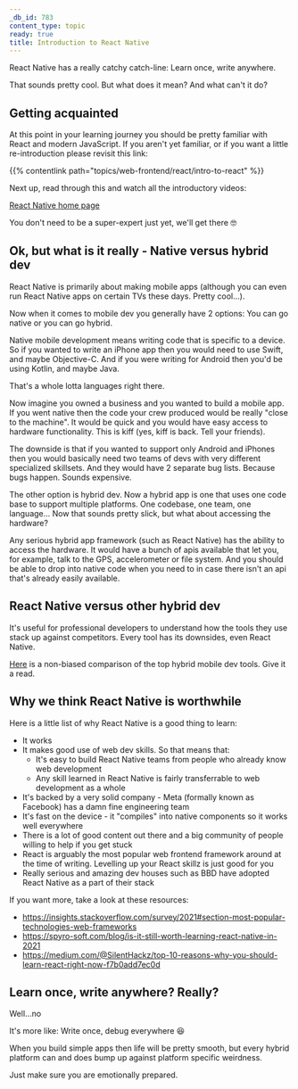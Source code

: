 ```yaml
---
_db_id: 783
content_type: topic
ready: true
title: Introduction to React Native
---
```


React Native has a really catchy catch-line: Learn once, write anywhere.

That sounds pretty cool. But what does it mean? And what can't it do?

## Getting acquainted

At this point in your learning journey you should be pretty familiar with React and modern JavaScript. If you aren't yet familiar, or if you want a little re-introduction please revisit this link:

{{% contentlink path="topics/web-frontend/react/intro-to-react" %}}

Next up, read through this and watch all the introductory videos:

[React Native home page](https://reactnative.dev/)

You don't need to be a super-expert just yet, we'll get there 🤓

## Ok, but what is it really - Native versus hybrid dev

React Native is primarily about making mobile apps (although you can even run React Native apps on certain TVs these days. Pretty cool...).

Now when it comes to mobile dev you generally have 2 options: You can go native or you can go hybrid.

Native mobile development means writing code that is specific to a device. So if you wanted to write an iPhone app then you would need to use Swift, and maybe Objective-C. And if you were writing for Android then you'd be using Kotlin, and maybe Java.

That's a whole lotta languages right there.

Now imagine you owned a business and you wanted to build a mobile app. If you went native then the code your crew produced would be really "close to the machine". It would be quick and you would have easy access to hardware functionality. This is kiff (yes, kiff is back. Tell your friends).

The downside is that if you wanted to support only Android and iPhones then you would basically need two teams of devs with very different specialized skillsets. And they would have 2 separate bug lists. Because bugs happen. Sounds expensive.

The other option is hybrid dev. Now a hybrid app is one that uses one code base to support multiple platforms. One codebase, one team, one language... Now that sounds pretty slick, but what about accessing the hardware?

Any serious hybrid app framework (such as React Native) has the ability to access the hardware. It would have a bunch of apis available that let you, for example, talk to the GPS, accelerometer or file system. And you should be able to drop into native code when you need to in case there isn't an api that's already easily available.

## React Native versus other hybrid dev

It's useful for professional developers to understand how the tools they use stack up against competitors. Every tool has its downsides, even React Native.

[Here](https://techdayhq.com/community/articles/top-5-frameworks-for-hybrid-mobile-app-development) is a non-biased comparison of the top hybrid mobile dev tools. Give it a read.

## Why we think React Native is worthwhile

Here is a little list of why React Native is a good thing to learn:

- It works
- It makes good use of web dev skills. So that means that:
  - It's easy to build React Native teams from people who already know web development
  - Any skill learned in React Native is fairly transferrable to web development as a whole
- It's backed by a very solid company - Meta (formally known as Facebook) has a damn fine engineering team
- It's fast on the device - it "compiles" into native components so it works well everywhere
- There is a lot of good content out there and a big community of people willing to help if you get stuck
- React is arguably the most popular web frontend framework around at the time of writing. Levelling up your React skillz is just good for you
- Really serious and amazing dev houses such as BBD have adopted React Native as a part of their stack

If you want more, take a look at these resources:

- https://insights.stackoverflow.com/survey/2021#section-most-popular-technologies-web-frameworks
- https://spyro-soft.com/blog/is-it-still-worth-learning-react-native-in-2021
- https://medium.com/@SilentHackz/top-10-reasons-why-you-should-learn-react-right-now-f7b0add7ec0d

## Learn once, write anywhere? Really?

Well...no

It's more like: Write once, debug everywhere 😆

When you build simple apps then life will be pretty smooth, but every hybrid platform can and does bump up against platform specific weirdness.

Just make sure you are emotionally prepared.
